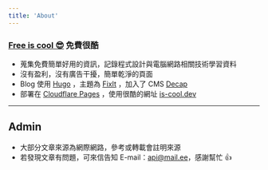 ```yaml
---
title: 'About'
---
```

### [Free is cool 😎](https://free.is-cool.dev) 免費很酷

- 蒐集免費簡單好用的資訊，記錄程式設計與電腦網路相關技術學習資料
- 沒有盈利，沒有廣告干擾，簡單乾淨的頁面
- Blog 使用 [Hugo](https://gohugo.io/) ，主題為 [FixIt](https://fixit.lruihao.cn/) ，加入了 CMS [Decap](https://decapcms.org/)
- 部署在 [Cloudflare Pages](https://pages.cloudflare.com/) ，使用很酷的網址 [is-cool.dev](https://is-cool.dev/)

---

## Admin

- 大部分文章來源為網際網路，參考或轉載會註明來源
- 若發現文章有問題，可來信告知 E-mail：[api@mail.ee](mailto:api@mail.ee)，感謝幫忙 👍
